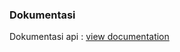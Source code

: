 ### Dokumentasi
Dokumentasi api : [view documentation](https://documenter.getpostman.com/view/19885257/2s9YXfb3D1)

